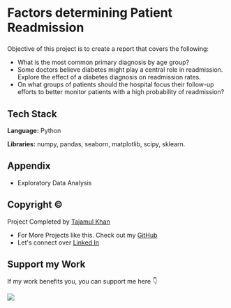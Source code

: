 # Factors determining Patient Readmission

###

Objective of this project is to create a report that covers the following:

* What is the most common primary diagnosis by age group?
* Some doctors believe diabetes might play a central role in readmission. Explore the effect of a diabetes diagnosis on readmission rates.
* On what groups of patients should the hospital focus their follow-up efforts to better monitor patients with a high probability of readmission?
## Tech Stack

**Language:** Python

**Libraries:** numpy, pandas, seaborn, matplotlib, scipy, sklearn.

## Appendix

* Exploratory Data Analysis

## Copyright ©

Project Completed by [Tajamul Khan](https://github.com/tajamulk2)
* For More Projects like this. Check out my [GitHub](https://github.com/tajamulk2)
* Let's connect over [Linked In](https://www.linkedin.com/in/tajamulk2/)

## Support my Work

If my work benefits you, you can support me here 👇 

<a href="https://www.buymeacoffee.com/tajamulk2"><img src="https://img.buymeacoffee.com/button-api/?text=Buy me a Coffee&emoji=&slug=tajamulk2&button_colour=ffdd00&font_colour=000000&font_family=Bree&outline_colour=000000&coffee_colour=ffffff" /></a>  

